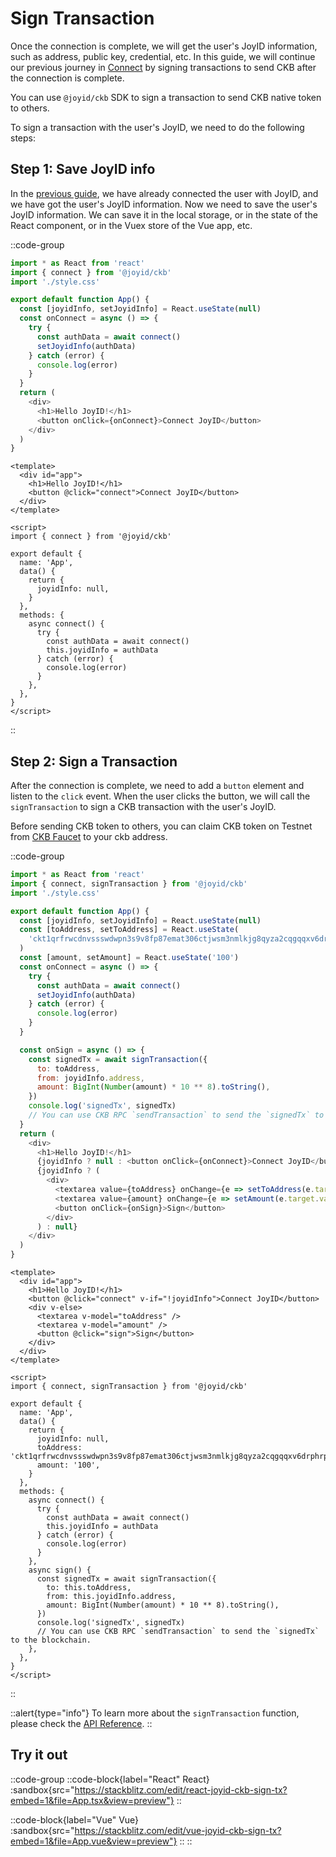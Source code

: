 # Sign Transaction

Once the connection is complete, we will get the user's JoyID information, such as address, public key, credential, etc. In this guide, we will continue our previous journey in [Connect](/guide/ckb/connect) by signing transactions to send CKB after the connection is complete.

You can use `@joyid/ckb` SDK to sign a transaction to send CKB native token to others.

To sign a transaction with the user's JoyID, we need to do the following steps:

## Step 1: Save JoyID info

In the [previous guide](/guide/ckb/connect), we have already connected the user with JoyID, and we have got the user's JoyID information. Now we need to save the user's JoyID information. We can save it in the local storage, or in the state of the React component, or in the Vuex store of the Vue app, etc.

::code-group

```js [React]
import * as React from 'react'
import { connect } from '@joyid/ckb'
import './style.css'

export default function App() {
  const [joyidInfo, setJoyidInfo] = React.useState(null)
  const onConnect = async () => {
    try {
      const authData = await connect()
      setJoyidInfo(authData)
    } catch (error) {
      console.log(error)
    }
  }
  return (
    <div>
      <h1>Hello JoyID!</h1>
      <button onClick={onConnect}>Connect JoyID</button>
    </div>
  )
}
```

```vue [Vue]
<template>
  <div id="app">
    <h1>Hello JoyID!</h1>
    <button @click="connect">Connect JoyID</button>
  </div>
</template>

<script>
import { connect } from '@joyid/ckb'

export default {
  name: 'App',
  data() {
    return {
      joyidInfo: null,
    }
  },
  methods: {
    async connect() {
      try {
        const authData = await connect()
        this.joyidInfo = authData
      } catch (error) {
        console.log(error)
      }
    },
  },
}
</script>
```

::

## Step 2: Sign a Transaction

After the connection is complete, we need to add a `button` element and listen to the `click` event. When the user clicks the button, we will call the `signTransaction` to sign a CKB transaction with the user's JoyID.

Before sending CKB token to others, you can claim CKB token on Testnet from [CKB Faucet](https://faucet.nervos.org/) to your ckb address.

::code-group

```js [React]
import * as React from 'react'
import { connect, signTransaction } from '@joyid/ckb'
import './style.css'

export default function App() {
  const [joyidInfo, setJoyidInfo] = React.useState(null)
  const [toAddress, setToAddress] = React.useState(
    'ckt1qrfrwcdnvssswdwpn3s9v8fp87emat306ctjwsm3nmlkjg8qyza2cqgqqxv6drphrp47xalweq9pvr6ll3mvkj225quegpcw',
  )
  const [amount, setAmount] = React.useState('100')
  const onConnect = async () => {
    try {
      const authData = await connect()
      setJoyidInfo(authData)
    } catch (error) {
      console.log(error)
    }
  }

  const onSign = async () => {
    const signedTx = await signTransaction({
      to: toAddress,
      from: joyidInfo.address,
      amount: BigInt(Number(amount) * 10 ** 8).toString(),
    })
    console.log('signedTx', signedTx)
    // You can use CKB RPC `sendTransaction` to send the `signedTx` to the blockchain.
  }
  return (
    <div>
      <h1>Hello JoyID!</h1>
      {joyidInfo ? null : <button onClick={onConnect}>Connect JoyID</button>}
      {joyidInfo ? (
        <div>
          <textarea value={toAddress} onChange={e => setToAddress(e.target.value)} />
          <textarea value={amount} onChange={e => setAmount(e.target.value)} />
          <button onClick={onSign}>Sign</button>
        </div>
      ) : null}
    </div>
  )
}
```

```vue [Vue]
<template>
  <div id="app">
    <h1>Hello JoyID!</h1>
    <button @click="connect" v-if="!joyidInfo">Connect JoyID</button>
    <div v-else>
      <textarea v-model="toAddress" />
      <textarea v-model="amount" />
      <button @click="sign">Sign</button>
    </div>
  </div>
</template>

<script>
import { connect, signTransaction } from '@joyid/ckb'

export default {
  name: 'App',
  data() {
    return {
      joyidInfo: null,
      toAddress: 'ckt1qrfrwcdnvssswdwpn3s9v8fp87emat306ctjwsm3nmlkjg8qyza2cqgqqxv6drphrp47xalweq9pvr6ll3mvkj225quegpcw',
      amount: '100',
    }
  },
  methods: {
    async connect() {
      try {
        const authData = await connect()
        this.joyidInfo = authData
      } catch (error) {
        console.log(error)
      }
    },
    async sign() {
      const signedTx = await signTransaction({
        to: this.toAddress,
        from: this.joyidInfo.address,
        amount: BigInt(Number(amount) * 10 ** 8).toString(),
      })
      console.log('signedTx', signedTx)
      // You can use CKB RPC `sendTransaction` to send the `signedTx` to the blockchain.
    },
  },
}
</script>
```

::

::alert{type="info"}
To learn more about the `signTransaction` function, please check the [API Reference](/api/ckb/sign-tx).
::

## Try it out

::code-group
::code-block{label="React" React}
:sandbox{src="https://stackblitz.com/edit/react-joyid-ckb-sign-tx?embed=1&file=App.tsx&view=preview"}
::

::code-block{label="Vue" Vue}
:sandbox{src="https://stackblitz.com/edit/vue-joyid-ckb-sign-tx?embed=1&file=App.vue&view=preview"}
::
::
